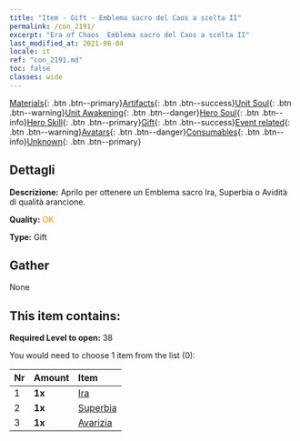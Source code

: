 ```yaml
---
title: "Item - Gift - Emblema sacro del Caos a scelta II"
permalink: /con_2191/
excerpt: "Era of Chaos  Emblema sacro del Caos a scelta II"
last_modified_at: 2021-08-04
locale: it
ref: "con_2191.md"
toc: false
classes: wide
---
```

 [Materials](/ItemsIT/){: .btn .btn--primary}[Artifacts](/ItemsIT/Artifacts/){: .btn .btn--success}[Unit Soul](/ItemsIT/UnitSoul/){: .btn .btn--warning}[Unit Awakening](/ItemsIT/UnitAwakening/){: .btn .btn--danger}[Hero Soul](/ItemsIT/HeroSoul/){: .btn .btn--info}[Hero Skill](/ItemsIT/HeroSkill/){: .btn .btn--primary}[Gift](/ItemsIT/Gift/){: .btn .btn--success}[Event related](/ItemsIT/Events/){: .btn .btn--warning}[Avatars](/ItemsIT/Avatars/){: .btn .btn--danger}[Consumables](/ItemsIT/Consumables/){: .btn .btn--info}[Unknown](/ItemsIT/Unknown/){: .btn .btn--primary}

## Dettagli
 **Descrizione:** Aprilo per ottenere un Emblema sacro Ira, Superbia o Avidità di qualità arancione.

 **Quality:** <span style="color: #FF8C00">OK</span>

 **Type:** Gift

## Gather

  None

## This item contains:

 **Required Level to open:** 38

 You would need to choose 1 item from the list (0):

  | Nr | Amount |     Item    |
  |:---|:-------|:------------|
  | 1 |  **1x** | [Ira](/it/Emblem/Anger/) |  | 
  | 2 |  **1x** | [Superbia](/it/Emblem/Arrogance/) |  | 
  | 3 |  **1x** | [Avarizia](/it/Emblem/Greed/) |  | 
